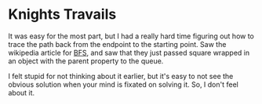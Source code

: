 # Knights Travails

It was easy for the most part, but I had a really hard time figuring out how to trace the path back from the endpoint to the starting point. Saw the wikipedia article for [BFS](https://en.wikipedia.org/wiki/Breadth-first_search), and saw that they just passed square wrapped in an object with the parent property to the queue.

I felt stupid for not thinking about it earlier, but it's easy to not see the obvious solution when your mind is fixated on solving it. So, I don't feel about it.
